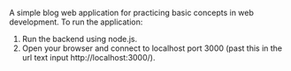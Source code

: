 A simple blog web application for practicing basic concepts in web development.
To run the application:
1. Run the backend using node.js.
2. Open your browser and connect to localhost port 3000 (past this in the url text input http://localhost:3000/).
